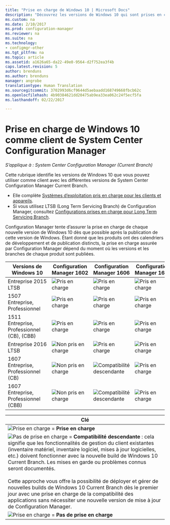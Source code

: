 ```yaml
---
title: "Prise en charge de Windows 10 | Microsoft Docs"
description: "Découvrez les versions de Windows 10 qui sont prises en charge pour exécuter le client System Center Configuration Manager."
ms.custom: na
ms.date: 2/10/2017
ms.prod: configuration-manager
ms.reviewer: na
ms.suite: na
ms.technology:
- configmgr-other
ms.tgt_pltfrm: na
ms.topic: article
ms.assetid: a1626a65-da22-49e0-9564-d2f752ea3f4b
caps.latest.revision: 5
author: brenduns
ms.author: brenduns
manager: angrobe
translationtype: Human Translation
ms.sourcegitcommit: 3702993d6cf9644d5aebaadd168749668fbcb62c
ms.openlocfilehash: 4b90384621dd20475ab9ea33ea062c24f5ecf5fa
ms.lasthandoff: 02/22/2017

---
```

# <a name="support-for-windows-10-as-a-client-of-system-center-configuration-manager"></a>Prise en charge de Windows 10 comme client de System Center Configuration Manager

*S’applique à : System Center Configuration Manager (Current Branch)*


 Cette rubrique identifie les versions de Windows 10 que vous pouvez utiliser comme client avec les différentes versions de System Center Configuration Manager Current Branch.

- Elle complète [Systèmes d’exploitation pris en charge pour les clients et appareils](/sccm/core/plan-design/configs/supported-operating-systems-for-clients-and-devices).
- Si vous utilisez LTSB (Long Term Servicing Branch) de Configuration Manager, consultez [Configurations prises en charge pour Long Term Servicing Branch](/sccm/core/understand/supported-configurations-for-ltsb).

Configuration Manager tente d’assurer la prise en charge de chaque nouvelle version de Windows 10 dès que possible après la publication de cette version de Windows. Étant donné que les produits ont des calendriers de développement et de publication distincts, la prise en charge assurée par Configuration Manager dépend du moment où les versions et les branches de chaque produit sont publiées.  



|Versions de Windows 10 |Configuration Manager 1602|Configuration Manager 1606|Configuration Manager 1610|
|---------------------|-----|-----|-----|
|Entreprise 2015 LTSB |![Pris en charge](media/green_check.png) |![Pris en charge](media/green_check.png) |![Pris en charge](media/green_check.png) |
|1507 <br />Entreprise, Professionnel | ![Pris en charge](media/green_check.png)| ![Pris en charge](media/green_check.png)|![Pris en charge](media/green_check.png) |
|1511 <br />Entreprise, Professionnel <br />(CB), (CBB) |![Pris en charge](media/green_check.png) |![Pris en charge](media/green_check.png) |![Pris en charge](media/green_check.png) |
|Entreprise 2016 LTSB    |![Non pris en charge](media/Red_X.png) |![Pris en charge](media/green_check.png) | ![Pris en charge](media/green_check.png)|
|1607 <br />Entreprise, Professionnel<br /> (CB)    |![Non pris en charge](media/Red_X.png) |![Compatibilité descendante](media/blue_compat.png) |![Pris en charge](media/green_check.png) |
|1607 <br />Entreprise, Professionnel <br />(CBB)    |![Non pris en charge](media/Red_X.png) |![Compatibilité descendante](media/Red_X.png) |![Pris en charge](media/green_check.png) |


|Clé|
|--|
|![Prise en charge](media/green_check.png) = **Prise en charge**  |
|![Pas de prise en charge](media/blue_compat.png)  = **Compatibilité descendante** : cela signifie que les fonctionnalités de gestion du client existantes (inventaire matériel, inventaire logiciel, mises à jour logicielles, etc.) doivent fonctionner avec la nouvelle build de Windows 10 Current Branch. Les mises en garde ou problèmes connus seront documentés. <br><br>Cette approche vous offre la possibilité de déployer et gérer de nouvelles builds de Windows 10 Current Branch dès le premier jour avec une prise en charge de la compatibilité des applications sans nécessiter une nouvelle version de mise à jour de Configuration Manager. |
|![Prise en charge](media/Red_X.png) = **Pas de prise en charge**|

